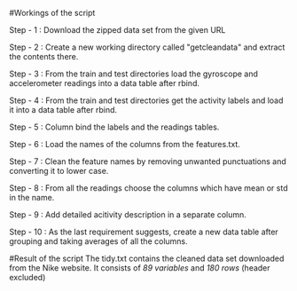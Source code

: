#Workings of the script

Step - 1 : Download the zipped data set from the given URL

Step - 2 : Create a new working directory called "getcleandata" and extract the contents there.

Step - 3 : From the train and test directories load the gyroscope and accelerometer readings into a data table after rbind.

Step - 4 : From the train and test directories get the activity labels and load it into a data table after rbind.

Step - 5 : Column bind the labels and the readings tables.

Step - 6 : Load the names of the columns from the features.txt.

Step - 7 : Clean the feature names by removing unwanted punctuations and converting it to lower case.

Step - 8 : From all the readings choose the columns which have mean or std in the name.

Step - 9 : Add detailed acitivity description in a separate column.

Step - 10 : As the last requirement suggests, create a new data table after grouping and taking averages of all the columns.

#Result of the script
The tidy.txt contains the cleaned data set downloaded from the Nike website. It consists of *89 variables* and *180 rows* (header excluded)
